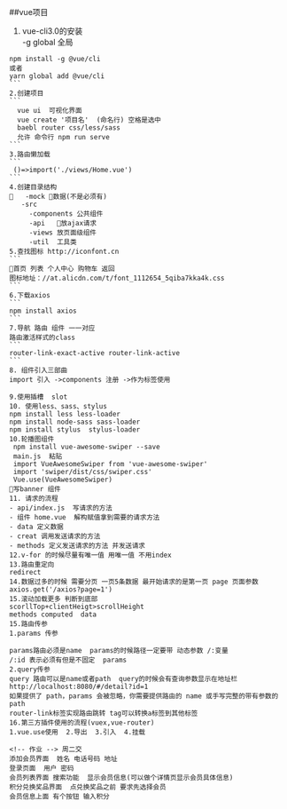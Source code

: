 ##vue项目 
1. vue-cli3.0的安装  
-g global 全局  
````
npm install -g @vue/cli 
或者 
yarn global add @vue/cli
```
2.创建项目
```
  vue ui  可视化界面
  vue create '项目名'  (命名行) 空格是选中 
  baebl router css/less/sass 
  允许 命令行 npm run serve
```
3.路由懒加载
```
 ()=>import('./views/Home.vue')
```
4.创建目录结构 
   -mock 数据(不是必须有)
   -src
     -components 公共组件 
	 -api   放ajax请求 
	 -views 放页面级组件 
	 -util  工具类 
5.查找图标 http://iconfont.cn 
```
首页 列表 个人中心 购物车 返回 
图标地址：//at.alicdn.com/t/font_1112654_5qiba7kka4k.css
```
6.下载axios 
``` 
npm install axios 
```
7.导航 路由 组件 一一对应
路由激活样式的class 
```
router-link-exact-active router-link-active
```
8. 组件引入三部曲 
import 引入 ->components 注册 ->作为标签使用  

9.使用插槽  slot  
10. 使用less、sass、stylus 
npm install less less-loader 
npm install node-sass sass-loader
npm install stylus  stylus-loader 
10.轮播图组件
 npm install vue-awesome-swiper --save
 main.js  粘贴 
 import VueAwesomeSwiper from 'vue-awesome-swiper'
 import 'swiper/dist/css/swiper.css'
 Vue.use(VueAwesomeSwiper)
写banner 组件 
11. 请求的流程 
- api/index.js  写请求的方法
- 组件 home.vue  解构赋值拿到需要的请求方法
- data 定义数据
- creat 调用发送请求的方法
- methods 定义发送请求的方法 并发送请求
12.v-for 的时候尽量有唯一值 用唯一值 不用index
13.路由重定向
redirect  
14.数据过多的时候 需要分页 一页5条数据 最开始请求的是第一页 page 页面参数 
axios.get('/axios?page=1')
15.滚动加载更多 判断到底部
scorllTop+clientHeigt>scrollHeight
methods computed  data 
15.路由传参 
1.params 传参

params路由必须是name  params的时候路径一定要带 动态参数 /:变量 
/:id 表示必须有但是不固定  params
2.query传参
query 路由可以是name或者path  query的时候会有查询参数显示在地址栏
http://localhost:8080/#/detail?id=1
如果提供了 path，params 会被忽略，你需要提供路由的 name 或手写完整的带有参数的 path
router-link标签实现路由跳转 tag可以转换a标签到其他标签
16.第三方插件使用的流程(vuex,vue-router)
1.vue.use使用  2.导出  3.引入  4.挂载 

<!-- 作业 --> 周二交 
添加会员界面  姓名 电话号码 地址
登录页面  用户 密码 
会员列表界面 搜索功能  显示会员信息(可以做个详情页显示会员具体信息) 
积分兑换奖品界面  点兑换奖品之前 要求先选择会员  
会员信息上面 有个按钮 输入积分  


 





   


